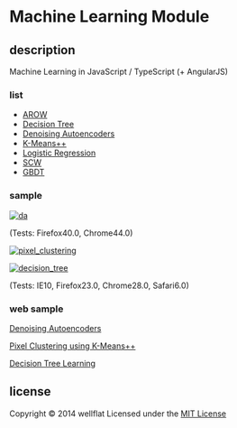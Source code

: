 # Machine Learning Module

## description

Machine Learning in JavaScript / TypeScript (+ AngularJS)

### list
- [AROW](https://github.com/wellflat/imageprocessing-labs/tree/master/ml/arow)
- [Decision Tree](https://github.com/wellflat/imageprocessing-labs/blob/master/ml/decisiontree/decisiontree.js)
- [Denoising Autoencoders](https://github.com/wellflat/imageprocessing-labs/tree/master/ml/autoencoder)
- [K-Means++](https://github.com/wellflat/imageprocessing-labs/blob/master/ml/kmeans/kmeans.js)
- [Logistic Regression](https://github.com/wellflat/imageprocessing-labs/blob/master/ml/logistic_regression/logistic_regression.ts)
- [SCW](https://github.com/wellflat/imageprocessing-labs/tree/master/ml/scw)
- [GBDT](https://github.com/wellflat/imageprocessing-labs/tree/master/ml/gbdt)

### sample
[![da](https://raw.github.com/wiki/wellflat/imageprocessing-labs/images/da_demo.png)](http://rest-term.com/labs/html5/da/)

(Tests: Firefox40.0, Chrome44.0)

[![pixel_clustering](https://raw.github.com/wiki/wellflat/imageprocessing-labs/images/pixel_clustering.jpg)](http://rest-term.com/labs/html5/pixelclustering.html)

[![decision_tree](https://raw.github.com/wiki/wellflat/imageprocessing-labs/images/decision_tree.png)](http://rest-term.com/labs/html5/dtree.html)

(Tests: IE10, Firefox23.0, Chrome28.0, Safari6.0)

### web sample
[Denoising Autoencoders][DenoisingAutoencoders]

[Pixel Clustering using K-Means++][PixelClustering]

[Decision Tree Learning][DecisionTree]

license
----------
Copyright &copy; 2014 wellflat Licensed under the [MIT License][MIT]

[DenoisingAutoencoders]: http://rest-term.com/labs/html5/da/
[PixelClustering]: http://rest-term.com/labs/html5/pixelclustering.html
[DecisionTree]: http://rest-term.com/labs/html5/dtree.html
[MIT]: http://www.opensource.org/licenses/mit-license.php
